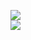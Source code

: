 [![](https://img.shields.io/badge/Made%20With-Github%20Spray-lightgrey.svg?style=for-the-badge&logo=github)](https://github.com/Annihil/github-spray#4815)  
[![](https://i.imgur.com/2DrTn0Z.gif)](https://github.com/Annihil/github-spray)